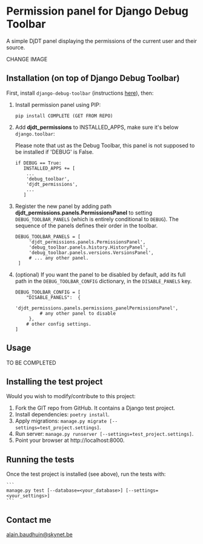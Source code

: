 # Permission panel for Django Debug Toolbar 

<!--- 
![License](https://img.shields.io/pypi/l/django-clearcache)
![Django versions](https://img.shields.io/pypi/djversions/django-clearcache)
![Python versions](https://img.shields.io/pypi/pyversions/django-clearcache)
-->

A simple DjDT panel displaying the permissions of the current user and their source. 

CHANGE IMAGE

## Installation (on top of Django Debug Toolbar)

First, install `django-debug-toolbar` (instructions 
[here](https://django-debug-toolbar.readthedocs.io/en/latest/installation.html)), then:


1. Install permission panel using PIP:

      ```
      pip install COMPLETE (GET FROM REPO)
      ```
    <!---
          ```
          pip install djdt-permissions
          ```
    -->

2. Add **djdt_permissions** to INSTALLED_APPS, make sure it's below `django.toolbar`:

   Please note that ust as the Debug Toolbar, this panel is not supposed to be installed if 'DEBUG' is False.

      ```
      if DEBUG == True:
         INSTALLED_APPS += [
          ...
          'debug_toolbar',
          'djdt_permissions',
          ...
         ]
      ```

3. Register the new panel by adding path **djdt_permissions.panels.PermissionsPanel** 
 to setting `DEBUG_TOOLBAR_PANELS` (which is entirely conditional to `DEBUG`). The 
 sequence of the panels defines their order in the toolbar.

   ```
   DEBUG_TOOLBAR_PANELS = [
        'djdt_permissions.panels.PermissionsPanel',
        'debug_toolbar.panels.history.HistoryPanel',
        'debug_toolbar.panels.versions.VersionsPanel',
        # ... any other panel.
    ]
   ```
   
4. (optional) If you want the panel to be disabled by default, add its full path
    in the `DEBUG_TOOLBAR_CONFIG` dictionary, in the `DISABLE_PANELS` key.

    ```
    DEBUG_TOOLBAR_CONFIG = [
        "DISABLE_PANELS":  {
             'djdt_permissions.panels.permissions_panelPermissionsPanel',
             # any other panel to disable
         },
        # other config settings.
    ]
    ```

<!--- Currently no migrations 
   5. Apply migrations:

   ```
   manage.py migrate [--database=<your_database>] [--settings=<your_settings>]
   ```
-->
## Usage

TO BE COMPLETED 


## Installing the test project

Would you wish to modify/contribute to this project:
1. Fork the GIT repo from GitHub. It contains a Django test project.
2. Install dependencies: `poetry install`.
3. Apply migrations: `manage.py migrate [--settings=test_project.settings]`.
4. Run server: `manage.py runserver [--settings=test_project.settings]`.
5. Point your browser at http://localhost:8000.

## Running the tests

Once the test project is installed (see above), run the tests with:

    ```
    manage.py test [--database=<your_database>] [--settings=<your_settings>]
    ```

## Contact me

[alain.baudhuin@skynet.be](mailto:alain.baudhuin@skynet.be)